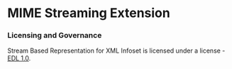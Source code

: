 # MIME Streaming Extension

### Licensing and Governance

Stream Based Representation for XML Infoset is licensed under a license - [EDL 1.0](LICENSE.md).
